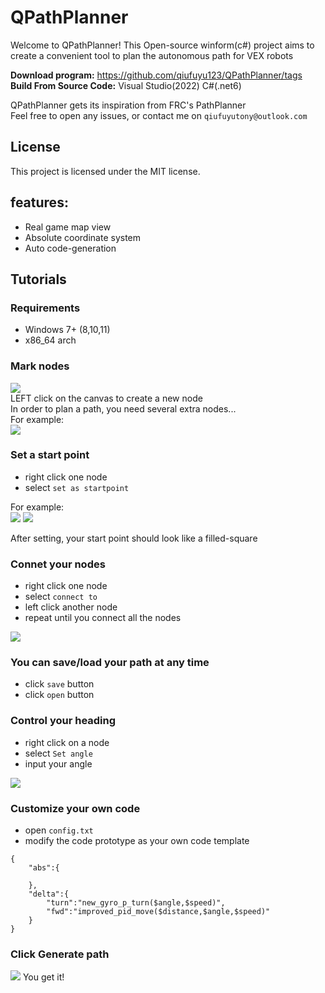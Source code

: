 # QPathPlanner

Welcome to QPathPlanner! This Open-source winform(c#) project aims to create a convenient tool to plan the autonomous path for VEX robots  

**Download program:** https://github.com/qiufuyu123/QPathPlanner/tags  
**Build From Source Code:** Visual Studio(2022) C#(.net6)

QPathPlanner gets its inspiration from FRC's PathPlanner  
Feel free to open any issues, or contact me on `qiufuyutony@outlook.com`

## License

This project is licensed under the MIT license.

## features:  

 - Real game map view
 - Absolute coordinate system
 - Auto code-generation

## Tutorials

### Requirements
 - Windows 7+ (8,10,11)
 - x86_64 arch

### Mark nodes
![](pic/1.png "")  
LEFT click on the canvas to create a new node  
In order to plan a path, you need several extra nodes...  
For example:  
![](pic/2.png "")  


### Set a start point

- right click one node
- select `set as startpoint`  

For example:  
![](pic/3.png "")
![](pic/4.png "")

After setting, your start point should look like a filled-square

### Connet your nodes

- right click one node
- select `connect to`  
- left click another node
- repeat until you connect all the nodes

![](pic/5.gif "")

### You can save/load your path at any time
- click `save` button
- click `open` button

### Control your heading
- right click on a node
- select `Set angle`
- input your angle

![](pic/7.png "")

### Customize your own code
- open `config.txt`
- modify the code prototype as your own code template
```
{
    "abs":{

    },
    "delta":{
        "turn":"new_gyro_p_turn($angle,$speed)",
        "fwd":"improved_pid_move($distance,$angle,$speed)"
    }
}
```

### Click Generate path
![](pic/8.png "")
You get it!  